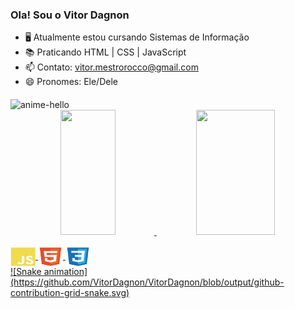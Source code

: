 ### Ola! Sou o Vitor Dagnon

- 🖥️ Atualmente estou cursando Sistemas de Informação
- 📚 Praticando HTML | CSS | JavaScript
- 📫 Contato: vitor.mestrorocco@gmail.com
- 😄 Pronomes: Ele/Dele

<img align="middle" height="150" alt="anime-hello" src="https://tenor.com/view/one-piece-anime-manga-series-luffy-smiling-gif-17594271">
<div align="center">
  <a href="https://github.com/VitorDagnon">
  <img width="42%" height="200em" src="https://github-readme-stats.vercel.app/api?username=VitorDagnon&show_icons=true&theme=dracula&include_all_commits=true&count_private=true"/>
  <img width="50%" height="200em" src="https://github-readme-stats.vercel.app/api/top-langs/?username=VitorDagnon&layout=compact&langs_count=7&theme=dracula"/>
</div>
<div style="display: inline_block"><br>
  <img align="center" alt="Vitor-Js" height="30" width="40" src="https://raw.githubusercontent.com/devicons/devicon/master/icons/javascript/javascript-plain.svg">
  <img align="center" alt="Vitor-HTML" height="30" width="40" src="https://raw.githubusercontent.com/devicons/devicon/master/icons/html5/html5-original.svg">
  <img align="center" alt="Vitor-CSS" height="30" width="40" src="https://raw.githubusercontent.com/devicons/devicon/master/icons/css3/css3-original.svg">
  </div>
![Snake animation](https://github.com/VitorDagnon/VitorDagnon/blob/output/github-contribution-grid-snake.svg)
